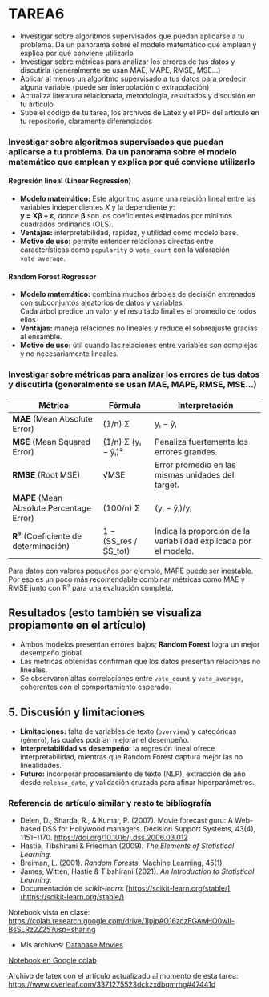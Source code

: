 # TAREA6
- Investigar sobre algoritmos supervisados que puedan aplicarse a tu problema. Da un panorama sobre el modelo matemático que emplean y explica por qué conviene utilizarlo
- Investigar sobre métricas para analizar los errores de tus datos y discutirla (generalmente se usan MAE, MAPE, RMSE, MSE...)
- Aplicar al menos un algoritmo supervisado a tus datos para predecir alguna variable (puede ser interpolación o extrapolación)
- Actualiza literatura relacionada, metodología, resultados y discusión en tu artículo
- Sube el código de tu tarea, los archivos de Latex y el PDF del artículo en tu repositorio, claramente diferenciados

### Investigar sobre algoritmos supervisados que puedan aplicarse a tu problema. Da un panorama sobre el modelo matemático que emplean y explica por qué conviene utilizarlo

#### Regresión lineal (Linear Regression)
- **Modelo matemático:** Este algoritmo asume una relación lineal entre las variables independientes *X* y la dependiente *y*:  
**y = Xβ + ε**, donde **β** son los coeficientes estimados por mínimos cuadrados ordinarios (OLS).
- **Ventajas:** interpretabilidad, rapidez, y utilidad como modelo base.  
- **Motivo de uso:** permite entender relaciones directas entre características como `popularity` o `vote_count` con la valoración `vote_average`.

#### Random Forest Regressor
- **Modelo matemático:** combina muchos árboles de decisión entrenados con subconjuntos aleatorios de datos y variables.  
  Cada árbol predice un valor y el resultado final es el promedio de todos ellos.  
- **Ventajas:** maneja relaciones no lineales y reduce el sobreajuste gracias al ensamble.  
- **Motivo de uso:** útil cuando las relaciones entre variables son complejas y no necesariamente lineales.


### Investigar sobre métricas para analizar los errores de tus datos y discutirla (generalmente se usan MAE, MAPE, RMSE, MSE...)
| Métrica | Fórmula | Interpretación |
|----------|----------|----------------|
| **MAE** (Mean Absolute Error) | (1/n) Σ |yᵢ − ŷᵢ| | Error medio absoluto, fácil de interpretar. |
| **MSE** (Mean Squared Error) | (1/n) Σ (yᵢ − ŷᵢ)² | Penaliza fuertemente los errores grandes. |
| **RMSE** (Root MSE) | √MSE | Error promedio en las mismas unidades del target. |
| **MAPE** (Mean Absolute Percentage Error) | (100/n) Σ |(yᵢ − ŷᵢ)/yᵢ| | Expresa el error en porcentaje. |
| **R²** (Coeficiente de determinación) | 1 − (SS_res / SS_tot) | Indica la proporción de la variabilidad explicada por el modelo. |

Para datos con valores pequeños por ejemplo, MAPE puede ser inestable. Por eso es un poco más recomendable combinar métricas como MAE y RMSE junto con R² para una evaluación completa.


## Resultados (esto también se visualiza propiamente en el artículo)
- Ambos modelos presentan errores bajos; **Random Forest** logra un mejor desempeño global.  
- Las métricas obtenidas confirman que los datos presentan relaciones no lineales.  
- Se observaron altas correlaciones entre `vote_count` y `vote_average`, coherentes con el comportamiento esperado.


## 5. Discusión y limitaciones
- **Limitaciones:** falta de variables de texto (`overview`) y categóricas (`género`), las cuales podrían mejorar el desempeño.  
- **Interpretabilidad vs desempeño:** la regresión lineal ofrece interpretabilidad, mientras que Random Forest captura mejor las no linealidades.  
- **Futuro:** incorporar procesamiento de texto (NLP), extracción de año desde `release_date`, y validación cruzada para afinar hiperparámetros.

### Referencia de artículo similar y resto te bibliografía
- Delen, D., Sharda, R., & Kumar, P. (2007). Movie forecast guru: A Web-based DSS for Hollywood managers.
Decision Support Systems, 43(4), 1151–1170.
https://doi.org/10.1016/j.dss.2006.03.012
- Hastie, Tibshirani & Friedman (2009). *The Elements of Statistical Learning.*  
- Breiman, L. (2001). *Random Forests.* Machine Learning, 45(1).  
- James, Witten, Hastie & Tibshirani (2021). *An Introduction to Statistical Learning.*  
- Documentación de *scikit-learn*: [https://scikit-learn.org/stable/](https://scikit-learn.org/stable/)


Notebook vista en clase: https://colab.research.google.com/drive/1IpjpAO16zczFGAwHO0wIl-BsSLRz2Z25?usp=sharing

* Mis archivos:
[Database Movies](./movies.csv)

[Notebook en Google colab](./tarea6.ipynb)

Archivo de latex con el artículo actualizado al momento de esta tarea:
https://www.overleaf.com/3371275523dckzxdbqmrhg#47441d